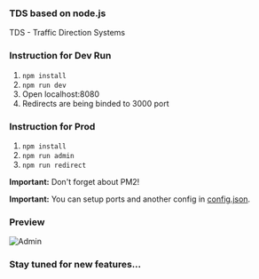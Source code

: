 ### TDS based on node.js
TDS - Traffic Direction Systems

### Instruction for Dev Run 
1. `npm install`
2. `npm run dev`
3. Open localhost:8080
4. Redirects are being binded to 3000 port

### Instruction for Prod
1. `npm install`
2. `npm run admin`
3. `npm run redirect`

**Important:** Don't forget about PM2!

**Important:** You can setup ports and another config in [config.json](https://github.com/Slawaq/advraiden/blob/master/config.json).

### Preview
![Admin](http://i.imgur.com/XgQopYJ.png?1)

### Stay tuned for new features...
